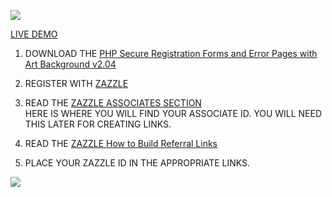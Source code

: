 
![](http://thenocklist.com/php/img/works/1.jpg)

[LIVE DEMO](http://thenocklist.com/php/urban/signon.html)

1. DOWNLOAD THE [PHP Secure Registration Forms and Error Pages with Art Background v2.04](https://github.com/NOCKLIST/gardenform204)

2. REGISTER WITH [ZAZZLE](http://www.zazzle.com/)

3. READ THE [ZAZZLE ASSOCIATES SECTION](http://www.zazzle.com/my/associate/associate)  
HERE IS WHERE YOU WILL FIND YOUR ASSOCIATE ID.  YOU WILL NEED THIS LATER FOR CREATING LINKS.

4. READ THE [ZAZZLE How to Build Referral Links](http://www.zazzle.com/sell/affiliates/referrallinks)

5. PLACE YOUR ZAZZLE ID IN THE APPROPRIATE LINKS.  


![](http://thenocklist.com/html5/poly/images/templatemo_logo2.jpg)
